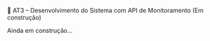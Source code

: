 🚧 AT3 – Desenvolvimento do Sistema com API de Monitoramento (Em construção)

 Ainda em construção...
